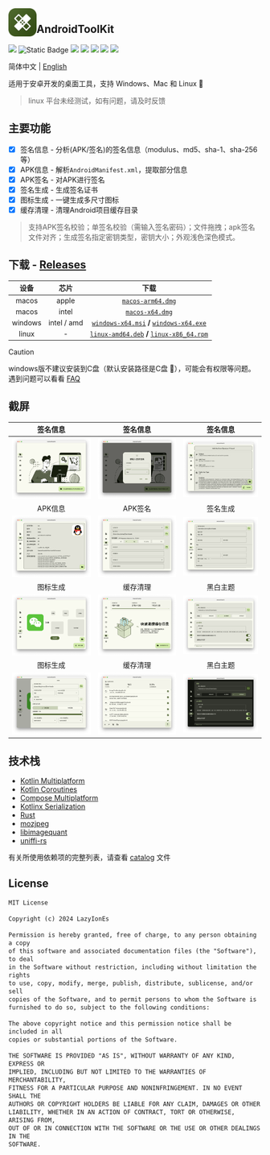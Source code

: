<img src="/composeApp/launcher/icon.png" width="56" align="left" />

## AndroidToolKit

<p align="start">
<a href="https://opensource.org/license/mit"><img src="https://img.shields.io/github/license/LazyIonEs/AndroidToolKit?color=green"/></a>
<img alt="Static Badge" src="https://img.shields.io/badge/platform-%20macos%20%7C%20windows%20%7C%20linux%20-5776E0">
<a href="https://github.com/LazyIonEs/AndroidToolKit/actions"><img src="https://img.shields.io/github/actions/workflow/status/LazyIonEs/AndroidToolKit/build-release.yml"/></a>
<a href="https://github.com/LazyIonEs/AndroidToolKit/releases/latest"><img src="https://img.shields.io/github/downloads/LazyIonEs/AndroidToolKit/total?color=orange"/></a>
<a href="https://github.com/LazyIonEs/AndroidToolKit/releases/latest"><img src="https://img.shields.io/github/v/release/LazyIonEs/AndroidToolKit"/></a>
<a href="https://kotlinlang.org"><img src="https://img.shields.io/badge/kotlin-2.1.20-7a54f6"/></a>
<a href="https://www.rust-lang.org/"><img src="https://img.shields.io/badge/rust-1.85.1-black"/></a>
</p>


<!-- ![GitHub Actions Workflow Status](https://img.shields.io/github/actions/workflow/status/LazyIonEs/AndroidToolKit/build-release.yml)
![GitHub Downloads (all assets, all releases)](https://img.shields.io/github/downloads/LazyIonEs/AndroidToolKit/total)
![GitHub Release](https://img.shields.io/github/v/release/LazyIonEs/AndroidToolKit)
![GitHub License](https://img.shields.io/github/license/LazyIonEs/AndroidToolKit)
![GitHub Downloads (all assets, latest release)](https://img.shields.io/github/downloads/LazyIonEs/AndroidToolKit/latest/total) -->

简体中文 | [English](./README_EN.md)

适用于安卓开发的桌面工具，支持 Windows、Mac 和 Linux  :tada:

> linux 平台未经测试，如有问题，请及时反馈

## 主要功能

- [x] 签名信息 - 分析(APK/签名)的签名信息（modulus、md5、sha-1、sha-256等）
- [x] APK信息 - 解析`AndroidManifest.xml`，提取部分信息
- [x] APK签名 - 对APK进行签名
- [x] 签名生成 - 生成签名证书
- [x] 图标生成 - 一键生成多尺寸图标
- [x] 缓存清理 - 清理Android项目缓存目录

> 支持APK签名校验；单签名校验（需输入签名密码）；文件拖拽；apk签名文件对齐；生成签名指定密钥类型，密钥大小；外观浅色深色模式。

## 下载 - [Releases](https://github.com/LazyIonEs/AndroidToolKit/releases/latest)

|   设备    |     芯片      |                                                                                                                            下载                                                                                                                             |
|:-------:|:-----------:|:---------------------------------------------------------------------------------------------------------------------------------------------------------------------------------------------------------------------------------------------------------:|
|  macos  |    apple    |                                                                 [`macos-arm64.dmg`](https://github.com/LazyIonEs/AndroidToolKit/releases/latest/download/AndroidToolKit-macos-arm64.dmg)                                                                  |
|  macos  |    intel    |                                                                   [`macos-x64.dmg`](https://github.com/LazyIonEs/AndroidToolKit/releases/latest/download/AndroidToolKit-macos-x64.dmg)                                                                    |
| windows | intel / amd |  [`windows-x64.msi`](https://github.com/LazyIonEs/AndroidToolKit/releases/latest/download/AndroidToolKit-windows-x64.msi) **/** [`windows-x64.exe`](https://github.com/LazyIonEs/AndroidToolKit/releases/latest/download/AndroidToolKit-windows-x64.exe)  |
|  linux  |      -      | [`linux-amd64.deb`](https://github.com/LazyIonEs/AndroidToolKit/releases/latest/download/AndroidToolKit-linux-amd64.deb) **/** [`linux-x86_64.rpm`](https://github.com/LazyIonEs/AndroidToolKit/releases/latest/download/AndroidToolKit-linux-x86_64.rpm) |

> [!CAUTION]
> windows版不建议安装到C盘（默认安装路径是C盘 :clown_face:），可能会有权限等问题。遇到问题可以看看 [FAQ](FAQ.md)

## 截屏

|                                            签名信息                                             |                                            签名信息                                             |                                            签名信息                                             |
|:-------------------------------------------------------------------------------------------:|:-------------------------------------------------------------------------------------------:|:-------------------------------------------------------------------------------------------:|
| <img src="./screenshots/screenshot_signature_information_1.png" alt="" style="zoom:33%;" /> | <img src="./screenshots/screenshot_signature_information_2.png" alt="" style="zoom:33%;" /> | <img src="./screenshots/screenshot_signature_information_3.png" alt="" style="zoom:33%;" /> |
|                                            APK信息                                            |                                            APK签名                                            |                                            签名生成                                             |
|    <img src="./screenshots/screenshot_apk_information_1.png" alt="" style="zoom:32%;" />    |     <img src="./screenshots/screenshot_apk_signature_1.png" alt="" style="zoom:33%;" />     | <img src="./screenshots/screenshot_signature_generation_1.png" alt="" style="zoom:33%;" />  |
|                                            图标生成                                             |                                            缓存清理                                             |                                            黑白主题                                             |
|     <img src="./screenshots/screenshot_icon_factory_1.png" alt="" style="zoom:33%;" />      |      <img src="./screenshots/screenshot_cache_clear_0.png" alt="" style="zoom:33%;" />      |          <img src="./screenshots/screenshot_light.png" alt="" style="zoom:33%;" />          |
|                                            图标生成                                             |                                            缓存清理                                             |                                            黑白主题                                             |
|     <img src="./screenshots/screenshot_icon_factory_2.png" alt="" style="zoom:33%;" />      |      <img src="./screenshots/screenshot_cache_clear_1.png" alt="" style="zoom:33%;" />      |          <img src="./screenshots/screenshot_dark.png" alt="" style="zoom:33%;" />           |

## 技术栈

- [Kotlin Multiplatform](https://kotlinlang.org/lp/multiplatform/)
- [Kotlin Coroutines](https://github.com/Kotlin/kotlinx.coroutines)
- [Compose Multiplatform](https://www.jetbrains.com/lp/compose-multiplatform/)
- [Kotlinx Serialization](https://github.com/Kotlin/kotlinx.serialization)
- [Rust](https://github.com/rust-lang/rust)
- [mozjpeg](https://github.com/mozilla/mozjpeg)
- [libimagequant](https://github.com/ImageOptim/libimagequant)
- [uniffi-rs](https://github.com/mozilla/uniffi-rs)

有关所使用依赖项的完整列表，请查看 [catalog](/gradle/libs.versions.toml) 文件

## License

```
MIT License

Copyright (c) 2024 LazyIonEs

Permission is hereby granted, free of charge, to any person obtaining a copy
of this software and associated documentation files (the "Software"), to deal
in the Software without restriction, including without limitation the rights
to use, copy, modify, merge, publish, distribute, sublicense, and/or sell
copies of the Software, and to permit persons to whom the Software is
furnished to do so, subject to the following conditions:

The above copyright notice and this permission notice shall be included in all
copies or substantial portions of the Software.

THE SOFTWARE IS PROVIDED "AS IS", WITHOUT WARRANTY OF ANY KIND, EXPRESS OR
IMPLIED, INCLUDING BUT NOT LIMITED TO THE WARRANTIES OF MERCHANTABILITY,
FITNESS FOR A PARTICULAR PURPOSE AND NONINFRINGEMENT. IN NO EVENT SHALL THE
AUTHORS OR COPYRIGHT HOLDERS BE LIABLE FOR ANY CLAIM, DAMAGES OR OTHER
LIABILITY, WHETHER IN AN ACTION OF CONTRACT, TORT OR OTHERWISE, ARISING FROM,
OUT OF OR IN CONNECTION WITH THE SOFTWARE OR THE USE OR OTHER DEALINGS IN THE
SOFTWARE.
```
